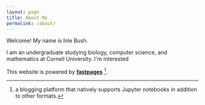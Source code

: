 ```yaml
---
layout: page
title: About Me
permalink: /about/
---
```

Welcome! My name is Inle Bush. 

I am an undergraduate studying biology, computer science, and mathematics at Cornell University. I'm interested 


This website is powered by **[fastpages](https://github.com/fastai/fastpages)** [^1].



[^1]:a blogging platform that natively supports Jupyter notebooks in addition to other formats.
